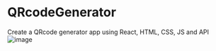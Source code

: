 # QRcodeGenerator
Create a QRcode generator app using React, HTML, CSS, JS and API
![image](https://github.com/user-attachments/assets/794ba034-ae5e-41ee-aad5-7666717d6747)
